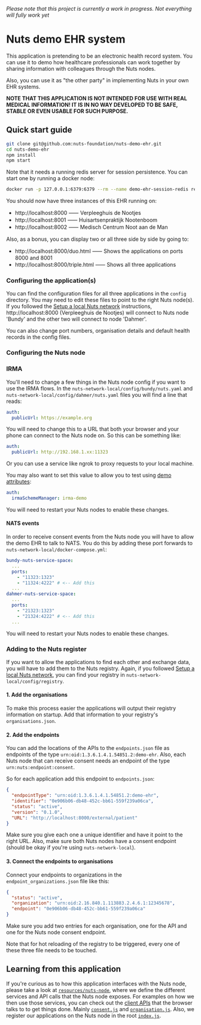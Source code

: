 _Please note that this project is currently a work in progress. Not everything
will fully work yet_

# Nuts demo EHR system

This application is pretending to be an electronic health record system. You can
use it to demo how healthcare professionals can work together by sharing
information with colleagues through the Nuts nodes.

Also, you can use it as "the other party" in implementing Nuts in your own EHR
systems.

**NOTE THAT THIS APPLICATION IS NOT INTENDED FOR USE WITH REAL MEDICAL
INFORMATION! IT IS IN NO WAY DEVELOPED TO BE SAFE, STABLE OR EVEN USABLE FOR
SUCH PURPOSE.**

## Quick start guide

```bash
git clone git@github.com:nuts-foundation/nuts-demo-ehr.git
cd nuts-demo-ehr
npm install
npm start
```

Note that it needs a running redis server for session persistence. You can start one by running a docker node:
```bash
docker run -p 127.0.0.1:6379:6379 --rm --name demo-ehr-session-redis redis
```

You should now have three instances of this EHR running on:

* http://localhost:8000 ⸺ Verpleeghuis de Nootjes
* http://localhost:8001 ⸺ Huisartsenpraktijk Nootenboom
* http://localhost:8002 ⸺ Medisch Centrum Noot aan de Man

Also, as a bonus, you can display two or all three side by side by going to:

* http://localhost:8000/duo.html ⸺ Shows the applications on ports 8000 and 8001
* http://localhost:8000/triple.html ⸺ Shows all three applications

### Configuring the application(s)

You can find the configuration files for all three applications in the `config`
directory. You may need to edit these files to point to the right Nuts node(s).
If you followed the [Setup a local Nuts network](https://nuts-documentation.readthedocs.io/en/latest/pages/getting_started/local_network.html#setup-a-local-nuts-network)
instructions, http://localhost:8000 (Verpleeghuis de Nootjes) will connect to Nuts
node 'Bundy' and the other two will connect to node 'Dahmer'.

You can also change port numbers, organisation details and default health
records in the config files.

### Configuring the Nuts node

### IRMA

You'll need to change a few things in the Nuts node config if you want to use
the IRMA flows. In the `nuts-network-local/config/bundy/nuts.yaml` and
`nuts-network-local/config/dahmer/nuts.yaml` files you will find a line that
reads:

```yaml
auth:
  publicUrl: https://example.org
```

You will need to change this to a URL that both your browser and your phone can
connect to the Nuts node on. So this can be something like:

```yaml
auth:
  publicUrl: http://192.168.1.xx:11323
```

Or you can use a service like ngrok to proxy requests to your local machine.

You may also want to set this value to allow you to test using
[demo attributes](https://privacybydesign.foundation/attribute-index/en/irma-demo.html):

```yaml
auth:
  irmaSchemeManager: irma-demo
```

You will need to restart your Nuts nodes to enable these changes.

#### NATS events

In order to receive consent events from the Nuts node you will have to allow the
demo EHR to talk to NATS. You do this by adding these port forwards to
`nuts-network-local/docker-compose.yml`:

```yaml
bundy-nuts-service-space:
  ...
  ports:
    - "11323:1323"
    - "11324:4222" # <-- Add this
  ...
dahmer-nuts-service-space:
  ...
  ports:
    - "21323:1323"
    - "21324:4222" # <-- Add this
  ...
```

You will need to restart your Nuts nodes to enable these changes.

### Adding to the Nuts register

If you want to allow the applications to find each other and exchange data, you
will have to add them to the Nuts registry. Again, if you followed
[Setup a local Nuts network](https://nuts-documentation.readthedocs.io/en/latest/pages/getting_started/local_network.html#setup-a-local-nuts-network),
you can find your registry in `nuts-network-local/config/registry`.

#### 1. Add the organisations

To make this process easier the applications will output their registry
information on startup. Add that information to your registry's
`organisations.json`.

#### 2. Add the endpoints

You can add the locations of the APIs to the `endpoints.json` file as endpoints
of the type `urn:oid:1.3.6.1.4.1.54851.2:demo-ehr`. Also, each Nuts node that
can receive consent needs an endpoint of the type `urn:nuts:endpoint:consent`.

So for each application add this endpoint to `endpoints.json`:

```json
{
  "endpointType": "urn:oid:1.3.6.1.4.1.54851.2:demo-ehr",
  "identifier": "0e906b06-db48-452c-bb61-559f239a06ca",
  "status": "active",
  "version": "0.1.0",
  "URL": "http://localhost:8000/external/patient"
}
```

Make sure you give each one a unique identifier and have it point to the right
URL. Also, make sure both Nuts nodes have a consent endpoint (should be okay if
you're using `nuts-network-local`).

#### 3. Connect the endpoints to organisations

Connect your endpoints to organizations in the `endpoint_organizations.json`
file like this:

```json
{
  "status": "active",
  "organization": "urn:oid:2.16.840.1.113883.2.4.6.1:12345678",
  "endpoint": "0e906b06-db48-452c-bb61-559f239a06ca"
}
```

Make sure you add two entries for each organisation, one for the API and one for
the Nuts node consent endpoint.

Note that for hot reloading of the registry to be triggered, every one of these
three file needs to be touched.

## Learning from this application

If you're curious as to how this application interfaces with the Nuts node,
please take a look at [`resources/nuts-node`](resources/nuts-node), where we
define the different services and API calls that the Nuts node exposes. For
examples on how we then use those services, you can check out the [client APIs](client-api)
that the browser talks to to get things done. Mainly [`consent.js`](client-api/consent.js)
and [`organisation.js`](client-api/organisation.js). Also, we register our
applications on the Nuts node in the root [`index.js`](index.js).
